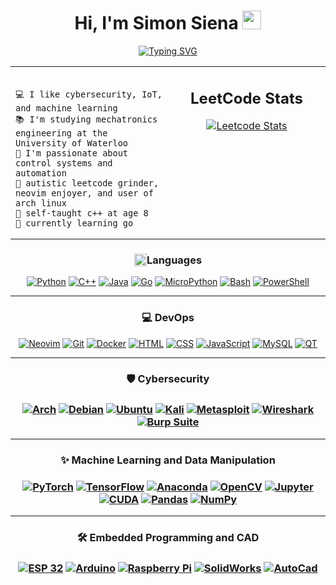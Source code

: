 <!-- README Inspiration: Francis Bui - https://github.com/Francis-Bui -->
<h1 align="center">Hi, I'm Simon Siena <img src="https://media.giphy.com/media/hvRJCLFzcasrR4ia7z/giphy.gif" width="30"></h1>
      <p align="center">
        <!-- Typing SVG by DenverCoder1 -->
        <a href="https://git.io/typing-svg">
          <img src="https://readme-typing-svg.demolab.com?font=Fira+Code&duration=3000&pause=1000&color=66E1F7&center=true&random=true&width=500&lines=Embedded+Systems+Programmer;Computer+Vision+Developer;Reinforcement+Learning+Developer;Cybersecurity+Researcher;Mechatronics+Engineering+Student;Control+Systems+%26+Automation+Specialist;IoT+Networking+Specialist" alt="Typing SVG" />
        </a>
      </p>

<table border="0" width="100%">
  <tr>
    <td align="left" valign="center" width="50%">
    
<p align="left">
</p>
<pre><code style="display: block; text-align: left;">
💻 I like cybersecurity, IoT, and machine learning
📚 I'm studying mechatronics engineering at the University of Waterloo
📝 I'm passionate about control systems and automation
🔭 autistic leetcode grinder, neovim enjoyer, and user of arch linux
🌺 self-taught c++ at age 8
🌱 currently learning go
</code></pre>
    </td>
    <td align="center" valign="top" width="50%">
      <h2>LeetCode Stats</h2>
      <a href="https://leetcode.com/Arduino_88">
        <img src="https://leetcard.jacoblin.cool/Arduino_88?theme=unicorn" alt="Leetcode Stats">   
      </a>
    </td>
  </tr>
</table>

<h3 align="center" style="display: flex; align-items: center; justify-content: center;">
    <a href="#"><img src="https://github.com/user-attachments/assets/d0762c6d-b109-4022-b985-60a80f0b1c3d" style="width: 20px; height: 20px; vertical-align: middle;"></a>
     Languages
</h3>
<p align="center">
    <a href="#"><img alt="Python" src="https://img.shields.io/badge/Python-3776AB?style=for-the-badge&logo=python&logoColor=white"></a>
    <a href="#"><img alt="C++" src="https://img.shields.io/badge/C%2B%2B-00599C?style=for-the-badge&logo=c%2B%2B&logoColor=white"></a>
    <a href="#"><img alt="Java" src="https://img.shields.io/badge/Java-ED8B00?style=for-the-badge&logo=java&logoColor=white"></a>
    <a href="#"><img alt="Go" src="https://img.shields.io/badge/Go-00ADD8?style=for-the-badge&logo=go&logoColor=white"></a>
    <a href="#"><img alt="MicroPython" src="https://img.shields.io/badge/MicroPython-2B2728?style=for-the-badge&logo=micropython&logoColor=white"></a>
    <a href="#"><img alt="Bash" src="https://img.shields.io/badge/Bash-4EAA25?style=for-the-badge&logo=gnubash&logoColor=white"></a>
    <a href="#"><img alt="PowerShell" src="https://img.shields.io/badge/PowerShell-5391FE?style=for-the-badge&logo=powershell&logoColor=white"></a>
</p>

<hr>
<h3 align="center">
      💻 DevOps
</h3> 
      <p align="center">
          <a href="#"><img alt="Neovim" src="https://img.shields.io/badge/Neovim-57A143?style=for-the-badge&logo=neovim&logoColor=white"></a>
          <a href="#"><img alt="Git" src="https://img.shields.io/badge/git-%23F05033.svg?style=for-the-badge&logo=git&logoColor=white"></a>
          <a href="#"><img alt="Docker" src="https://img.shields.io/badge/Docker-2496ED?style=for-the-badge&logo=docker&logoColor=white"></a>
          <a href="#"><img alt="HTML" src="https://img.shields.io/badge/HTML-E34F26?style=for-the-badge&logo=html5&logoColor=white"></a>
          <a href="#"><img alt="CSS" src="https://img.shields.io/badge/CSS-1572B6?style=for-the-badge&logo=css3&logoColor=white"></a>
          <a href="#"><img alt="JavaScript" src="https://img.shields.io/badge/JavaScript-c6c200?style=for-the-badge&logo=javascript&logoColor=white"></a>
          <a href="#"><img alt="MySQL" src="https://img.shields.io/badge/mysql-4479A1.svg?style=for-the-badge&logo=mysql&logoColor=white"></a>
          <a href="#"><img alt="QT" src="https://img.shields.io/badge/QT-41CD52?style=for-the-badge&logo=qt&logoColor=white"></a>
      </p>
<hr>
<h3 align="center">
      🛡️ Cybersecurity
<h3> 
      <p align="center">
          <a href="#"><img alt="Arch" src="https://img.shields.io/badge/Arch-1793D1?style=for-the-badge&logo=archlinux&logoColor=white"></a>
          <a href="#"><img alt="Debian" src="https://img.shields.io/badge/Debian-D70A53?style=for-the-badge&logo=debian&logoColor=white"></a>
          <a href="#"><img alt="Ubuntu" src="https://img.shields.io/badge/Ubuntu-E95420?style=for-the-badge&logo=ubuntu&logoColor=white"></a>
          <a href="#"><img alt="Kali" src="https://img.shields.io/badge/Kali-268BEE?style=for-the-badge&logo=kalilinux&logoColor=white"></a>
          <a href="#"><img alt="Metasploit" src="https://img.shields.io/badge/Metasploit-2596CD?style=for-the-badge&logo=metasploit&logoColor=white"></a>
          <a href="#"><img alt="Wireshark" src="https://img.shields.io/badge/Wireshark-1679A7?style=for-the-badge&logo=wireshark&logoColor=white"></a>
          <a href="#"><img alt="Burp Suite" src="https://img.shields.io/badge/Burp_Suite-FF6633?style=for-the-badge&logo=burpsuite&logoColor=white"></a>
      </p>


<hr>
<h3 align="center">✨ Machine Learning and Data Manipulation<h3>
<p align="center">
    <a href="#"><img alt="PyTorch" src="https://img.shields.io/badge/PyTorch-%23EE4C2C.svg?style=for-the-badge&logo=PyTorch&logoColor=white"></a>
    <a href="#"><img alt="TensorFlow" src="https://img.shields.io/badge/TensorFlow-%23FF6F00.svg?style=for-the-badge&logo=TensorFlow&logoColor=white"></a>
    <a href="#"><img alt="Anaconda" src="https://img.shields.io/badge/Anaconda-%2344A833.svg?style=for-the-badge&logo=anaconda&logoColor=white"></a>
    <a href="#"><img alt="OpenCV" src="https://img.shields.io/badge/opencv-%23white.svg?style=for-the-badge&logo=opencv&logoColor=white"></a>
    <a href="#"><img alt="Jupyter" src="https://img.shields.io/badge/jupyter-F37626?style=for-the-badge&logo=jupyter&logoColor=white"></a>
    <a href="#"><img alt="CUDA" src="https://img.shields.io/badge/CUDA-76B900?style=for-the-badge&logo=nvidia&logoColor=white"></a>
    <a href="#"><img alt="Pandas" src="https://img.shields.io/badge/pandas-%23150458.svg?style=for-the-badge&logo=pandas&logoColor=white"></a>
    <a href="#"><img alt="NumPy" src="https://img.shields.io/badge/numpy-%23013243.svg?style=for-the-badge&logo=numpy&logoColor=white"></a>
</p>

<hr>
<h3 align="center">🛠️ Embedded Programming and CAD<h3>
<p align="center">
    <a href="#"><img alt="ESP 32" src="https://img.shields.io/badge/ESP%2032-E7352C?style=for-the-badge&logo=espressif&logoColor=white"></a>
    <a href="#"><img alt="Arduino" src="https://img.shields.io/badge/-Arduino-00979D?style=for-the-badge&logo=Arduino&logoColor=white"></a>
    <a href="#"><img alt="Raspberry Pi" src="https://img.shields.io/badge/-Raspberry_Pi-C51A4A?style=for-the-badge&logo=Raspberry-Pi"></a>
    <a href="#"><img alt="SolidWorks" src="https://img.shields.io/badge/Solidworks-e13b3b?style=for-the-badge&logo=dassaultsystemes&logoColor=white"></a>
    <a href="#"><img alt="AutoCad" src="https://img.shields.io/badge/AutoCAD-E51050?style=for-the-badge&logo=autocad&logoColor=white"></a>
</p>

<!-- Credits:[I-am-vishalmaurya](https://github.com/I-am-vishalmaurya), [Francis-Bui](https://github.com/Francis-Bui) -->
